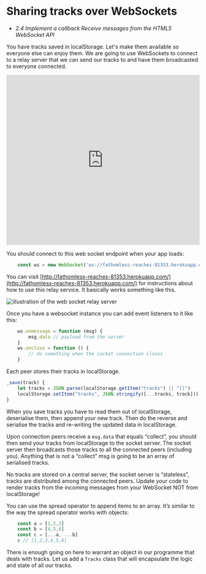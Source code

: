 # Sharing tracks over WebSockets

*   _2.4 Implement a callback Receive messages from the HTML5 WebSocket API_

You have tracks saved in localStorage. Let's make them available so everyone else can enjoy them. We are going to use WebSockets to connect to a relay server that we can send our tracks to and have them broadcasted to everyone connected.

<iframe src="https://docs.google.com/presentation/d/e/2PACX-1vRcUuangOTH4PvIyU9V409kMkt2SOKOlJ3QZ1ywh8MO8ZJceAG7xohX7H5L7k41tHSpqPTmpoig8UrP/embed?start=false&amp;loop=false&amp;delayms=3000" frameborder="0" width="100%" height="444" allowfullscreen="true" mozallowfullscreen="true" webkitallowfullscreen="true"></iframe>

You should connect to this web socket endpoint when your app loads:
```javascript
    const ws = new WebSocket('ws://fathomless-reaches-81353.herokuapp.com/socket')
```
You can visit [http://fathomless-reaches-81353.herokuapp.com/](http://fathomless-reaches-81353.herokuapp.com/) for instructions about how to use this relay service. It basically works something like this.

![illustration of the web socket relay server](https://user-images.githubusercontent.com/4499581/71779386-1fa5dc80-2fae-11ea-8c0c-aa179892c729.png)

Once you have a websocket instance you can add event listeners to it like this:
```javascript
    ws.onmessage = function (msg) {
        msg.data // payload from the server
    }
    ws.onclose = function () {
        // do something when the socket connection closes
    }
```
Each peer stores their tracks in localStorage.

```javascript
_save(track) {
    let tracks = JSON.parse(localStorage.getItem("tracks") || "[]")
    localStorage.setItem("tracks", JSON.stringify([...tracks, track]))
}
```
When you save tracks you have to read them out of localStorage, deserialise them, then append your new track. Then do the reverse and serialise the tracks and re-writing the updated data in localStorage.

Upon connection peers receive a `msg.data` that equals “collect”, you should then send your tracks from localStorage to the socket server. The socket server then broadcasts those tracks to all the connected peers (including you). Anything that is not a “collect” msg is going to be an array of serialised tracks.

No tracks are stored on a central server, the socket server is “stateless”, tracks are distributed among the connected peers. Update your code to render tracks from the incoming messages from your WebSocket NOT from localStorage!

You can use the spread operator to append items to an array. It’s similar to the way the spread operator works with objects:
```javascript
    const a = [1,2,3]
    const b = [4,5,6]
    const c = [...a, ...b]
    c // [1,2,3,4,5,6]
```
There is enough going on here to warrant an object in our programme that deals with tracks. Let us add a `Tracks` class that will encapsulate the logic and state of all our tracks.